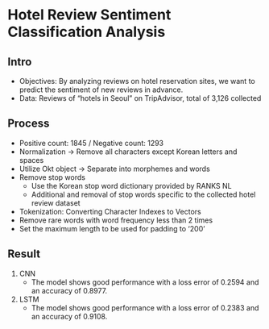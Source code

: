# Hotel Review Sentiment Classification Analysis

## Intro
- Objectives: By analyzing reviews on hotel reservation sites, we want to predict the sentiment of new reviews in advance.
- Data: Reviews of “hotels in Seoul” on TripAdvisor, total of 3,126 collected

## Process
- Positive count: 1845 / Negative count: 1293
- Normalization -> Remove all characters except Korean letters and spaces
- Utilize Okt object -> Separate into morphemes and words 
- Remove stop words
  - Use the Korean stop word dictionary provided by RANKS NL
  - Additional and removal of stop words specific to the collected hotel review dataset
- Tokenization: Converting Character Indexes to Vectors
- Remove rare words with word frequency less than 2 times
- Set the maximum length to be used for padding to ‘200’

## Result
1) CNN
   - The model shows good performance with a loss error of 0.2594 and an accuracy of 0.8977.
2) LSTM
   - The model shows good performance with a loss error of 0.2383 and an accuracy of 0.9108.
